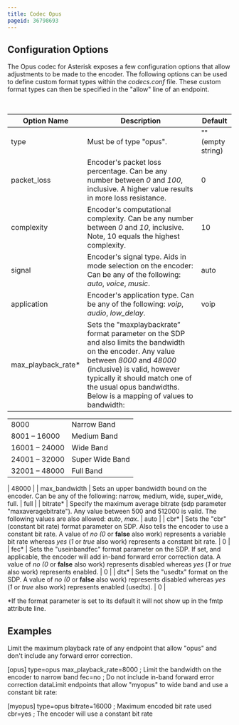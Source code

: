 ```yaml
---
title: Codec Opus
pageid: 36798693
---
```


Configuration Options
---------------------

The Opus codec for Asterisk exposes a few configuration options that allow adjustments to be made to the encoder. The following options can be used to define custom format types within the *codecs.conf* file. These custom format types can then be specified in the "allow" line of an endpoint.

 



| Option Name | Description | Default |
| --- | --- | --- |
| type | Must be of type "opus". | "" (empty string) |
| packet\_loss | Encoder's packet loss percentage. Can be any number between *0* and *100*, inclusive. A higher value results in more loss resistance. | 0 |
| complexity | Encoder's computational complexity. Can be any number between *0* and *10*, inclusive. Note, 10 equals the highest complexity. | 10 |
| signal | Encoder's signal type. Aids in mode selection on the encoder: Can be any of the following: *auto*, *voice*, *music*. | auto |
| application | Encoder's application type. Can be any of the following: *voip*, *audio*, *low\_delay*. | voip |
| max\_playback\_rate\* | Sets the "maxplaybackrate” format parameter on the SDP and also limits the bandwidth on the encoder. Any value between *8000* and *48000* (inclusive) is valid, however typically it should match one of the usual opus bandwidths. Below is a mapping of values to bandwidth:

|  |  |
| --- | --- |
| 8000 | Narrow Band |
| 8001 – 16000 | Medium Band |
| 16001 – 24000 | Wide Band |
| 24001 – 32000 | Super Wide Band |
| 32001 – 48000 | Full Band |

 | 48000 |
| max\_bandwidth | Sets an upper bandwidth bound on the encoder. Can be any of the following: narrow, medium, wide, super\_wide, full. | full |
| bitrate\* | Specify the maximum average bitrate (sdp parameter "maxaveragebitrate"). Any value between 500 and 512000 is valid. The following values are also allowed: *auto*, *max*. | auto |
| cbr\* | Sets the "cbr" (constant bit rate) format parameter on SDP. Also tells the encoder to use a constant bit rate. A value of *no (*0** or **false** also work) represents a variable bit rate whereas *yes* (*1* or *true* also work) represents a constant bit rate. | 0 |
| fec\* | Sets the "useinbandfec" format parameter on the SDP. If set, and applicable, the encoder will add in-band forward error correction data. A value of *no (*0** or **false** also work) represents disabled whereas *yes* (*1* or *true* also work) represents enabled. | 0 |
| dtx\* | Sets the "usedtx" format on the SDP. A value of *no (*0** or **false** also work) represents disabled whereas *yes* (*1* or *true* also work) represents enabled (usedtx). | 0 |

\*If the format parameter is set to its default it will not show up in the fmtp attribute line.

Examples
--------

Limit the maximum playback rate of any endpoint that allow "opus" and don't include any forward error correction.

[opus]
type=opus
max\_playback\_rate=8000 ; Limit the bandwidth on the encoder to narrow band
fec=no ; Do not include in-band forward error correction dataLimit endpoints that allow "myopus" to wide band and use a constant bit rate:

[myopus]
type=opus
bitrate=16000 ; Maximum encoded bit rate used
cbr=yes ; The encoder will use a constant bit rate